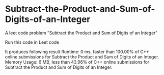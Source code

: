 # Subtract-the-Product-and-Sum-of-Digits-of-an-Integer
A leet code problem "Subtract the Product and Sum of Digits of an Integer"

Run this code in Leet code

It produces following result
Runtime: 0 ms, faster than 100.00% of C++ online submissions for Subtract the Product and Sum of Digits of an Integer.
Memory Usage: 6 MB, less than 43.96% of C++ online submissions for Subtract the Product and Sum of Digits of an Integer.
